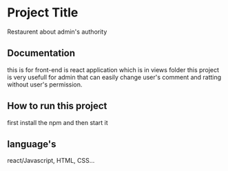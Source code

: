 
# Project Title

Restaurent about admin's authority 

## Documentation

 this is for front-end is react application which is in views folder 
 this project is very usefull for admin that can easily change user's comment
 and ratting without user's permission.

## How to  run this project
first install the npm and then start it



##  language's
 react/Javascript, HTML, CSS...
